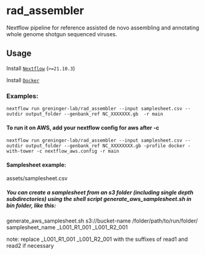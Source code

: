 # rad_assembler
Nextflow pipeline for reference assisted de novo assembling and annotating whole genome shotgun sequenced viruses.

## Usage
Install [`Nextflow`](https://www.nextflow.io/docs/latest/getstarted.html#installation) (`>=21.10.3`)

Install [`Docker`](https://docs.docker.com/engine/installation/)

### Examples:<br>
    nextflow run greninger-lab/rad_assembler --input samplesheet.csv --outdir output_folder --genbank_ref NC_XXXXXXX.gb  -r main

#### To run it on AWS, add your nextflow config for aws after -c<br>
    nextflow run greninger-lab/rad_assembler --input samplesheet.csv --outdir output_folder --genbank_ref NC_XXXXXXXX.gb -profile docker -with-tower -c nextflow_aws.config -r main

#### Samplesheet example:<br>
assets/samplesheet.csv

##### You can create a samplesheet from an s3 folder (including single depth subdirectories) using the shell script generate_aws_samplesheet.sh in bin folder, like this:
generate_aws_samplesheet.sh s3://bucket-name /folder/path/to/run/folder/ samplesheet_name _L001_R1_001 _L001_R2_001

note:  replace _L001_R1_001 _L001_R2_001 with the suffixes of read1 and read2 if necessary
